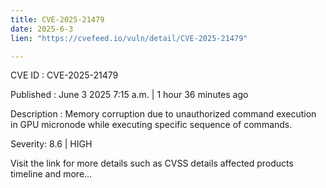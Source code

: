 ```yaml
---
title: CVE-2025-21479
date: 2025-6-3
lien: "https://cvefeed.io/vuln/detail/CVE-2025-21479"

---
```


CVE ID : CVE-2025-21479

Published :  June 3
2025
7:15 a.m. | 1 hour
36 minutes ago

Description : Memory corruption due to unauthorized command execution in GPU micronode while executing specific sequence of commands.

Severity: 8.6 | HIGH

Visit the link for more details
such as CVSS details
affected products
timeline
and more...
